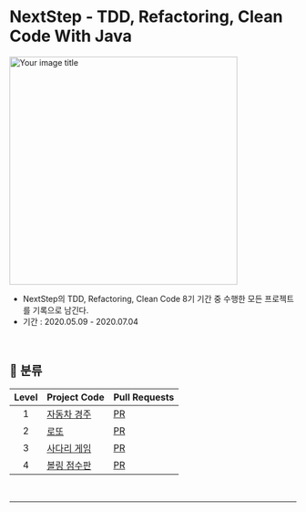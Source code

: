 # NextStep - TDD, Refactoring, Clean Code With Java

<img src="https://user-images.githubusercontent.com/56240505/81491942-8164b300-92ce-11ea-97ed-7ae5864d781e.png" alt="Your image title" width="400"/><br>

* NextStep의 TDD, Refactoring, Clean Code 8기 기간 중 수행한 모든 프로젝트를 기록으로 남긴다.
* 기간 : 2020.05.09 - 2020.07.04

<br>

## 📑 분류


| Level | Project Code | Pull Requests |
|:---:|:---|:---|
| 1 | [자동차 경주](https://github.com/xlffm3/NEXTSTEP-TDD/tree/master/java-racingcar) | [PR](https://github.com/next-step/java-racingcar/pulls?q=is%3Apr+is%3Aclosed+author%3Axlffm3) |
| 2 | [로또](https://github.com/xlffm3/NEXTSTEP-TDD/tree/master/java-lotto) | [PR](https://github.com/next-step/java-lotto/pulls?q=is%3Apr+is%3Aclosed+author%3Axlffm3) |
| 3 | [사다리 게임](https://github.com/xlffm3/NEXTSTEP-TDD/tree/master/java-ladder) | [PR](https://github.com/next-step/java-ladder/pulls?q=is%3Apr+author%3Axlffm3+is%3Aclosed) |
| 4 | [볼링 점수판](https://github.com/xlffm3/NEXTSTEP-TDD/tree/master/java-bowling) | [PR](https://github.com/next-step/java-bowling/pulls?q=is%3Apr+is%3Aclosed+author%3Axlffm3) |

<br>

---
